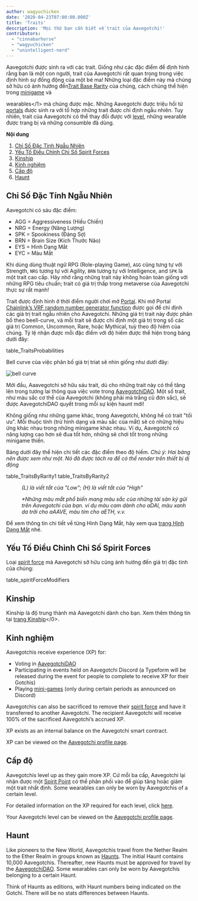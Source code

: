 ```yaml
---
author: wagyuchicken
date: '2020-04-23T07:00:00.000Z'
title: 'Traits'
description: 'Mọi thứ bạn cần biết về trait của Aavegotchi!'
contributors:
  - "cinnabarhorse"
  - "wagyuchicken"
  - "unintelligent-nerd"
---
```


Aavegotchi được sinh ra với các trait. Giống như các đặc điểm để định hình rằng bạn là một con người, trait của Aavegotchi rất quan trọng trong việc định hình sự đống động của một bé ma! Những loại đặc điểm này mà chúng sở hữu có ảnh hưởng đến[Trait Base Rarity](/rarity-farming#base-rarity-score) của chúng, cách chúng thể hiện trong [minigame](/minigames) và

wearables</1> mà chúng được mặc. Những Aavegotchi được triệu hồi từ [portals](/portals) được sinh ra với tổ hợp những trait được chỉ định ngẫu nhiên. Tuy nhiên, trait của Aavegotchi có thể thay đổi được với <a href=#level>level</a>, những wearable được trang bị và những consumble đã dùng. </p>

<div class="contentsBox">

**Nội dung**

<ol>
<li><a href=#randomly-generated-traits>Chỉ Số Đặc Tính Ngẫu Nhiên </a></li>
<li><a href=#spirit-force-trait-modifiers>Yếu Tố Điều Chỉnh Chỉ Số Spirit Forces</a></li>
<li><a href=#kinship>Kinship</a></li>
<li><a href=#experience>Kinh nghiệm</a></li>
<li><a href=#level>Cấp độ</a></li>
<li><a href=#haunt>Haunt</a></li>
</ol>

</div>

## Chỉ Số Đặc Tính Ngẫu Nhiên

Aavegotchi có sáu đặc điểm: 

* AGG = Aggressiveness (Hiếu Chiến)
* NRG = Energy (Năng Lượng)
* SPK = Spookiness (Đáng Sợ)
* BRN = Brain Size (Kích Thước Não)
* EYS = Hình Dạng Mắt
* EYC = Màu Mắt

Khi dùng dùng thuật ngữ RPG (Role-playing Game), `AGG` cũng tưng tự với Strength, `NRG` tương tự với Agility, `BRN` tương tự với Intelligence, and `SPK` là một trait cao cấp. Hãy nhớ rằng những trait này không hoàn toàn giống với những RPG tiêu chuẩn; trait có giá trị thấp trong metaverse của Aavegotchi thực sự rất mạnh!

Trait được định hình ở thời điểm người chơi mở [Portal](/portals). Khi mở Portal [Chainlink’s VRF random number generator function](/glossary#chainlink-vrf) được gọi để chỉ định các giá trị trait ngẫu nhiên cho Aavegotchi. Những giá trị trait này được phân bố theo beell-curve, và mỗi trait sẽ được chỉ định một giá trị trong số các giá trị Common, Uncommon, Rare, hoặc Mythical, tuỳ theo độ hiếm của chúng. Tỷ lệ nhận được mỗi đặc điểm với độ hiếm được thể hiện trong bảng dưới đây:

table_TraitsProbabilities

Bell curve của việc phân bố giá trị triat sẽ nhìn giống như dưới đây:

<img class="bodyImage" src="/traits/bell_curve.png" alt = "bell curve" />

Mới đầu, Aaavegotchi sở hữu sáu trait, dù cho những trait này có thể tăng lên trong tương lai thông qua việc vote trong [AavegotchiDAO](/dao). Một số trait, như màu sắc cơ thể của Aavegotchi (không phải mà trắng cũ đơn sắc), sẽ được AavegotchiDAO quyết trong mỗi sự kiện haunt mới!

Không giống như những game khác, trong Aavegotchi, không hề có trait "tối ưu". Mỗi thuộc tính (trừ hình dạng và màu sắc của mắt) sẽ có những hiệu ứng khác nhau trong những minigame khác nhau. Ví dụ, Aavegotchi có năng lượng cao hơn sẽ đua tốt hơn, những sẽ chơi tốt trong những minigame thiền. 

Bảng dưới đây thể hiện chi tiết các đặc điểm theo độ hiếm. *Chú ý: Hai bảng nên được xem như một. Nó đã được tách ra để có thể render trên thiết bị dị động*

table_TraitsByRarity1 table_TraitsByRarity2
<p style="margin-left: 3.0em"><i> (L) là viết tắt của "Low"; (H) là viết tắt của "High" </i></p>
<p style="margin-left: 3.0em"><i> *Những màu mắt phổ biến mang màu sắc của những tài sản ký gửi trên Aavegotchi của bạn. ví dụ màu cam dành cho aDAI, màu xanh da trời cho aAAVE, màu tím cho aETH, v.v. </i></p>

Để xem thông tin chi tiết về từng Hình Dạng Mắt, hãy xem qua [trang Hình Dạng Mắt](/eye-shape) nhé.



## Yếu Tố Điều Chỉnh Chỉ Số Spirit Forces

Loại [spirit force](/spirit-force) mà Aavegotchi sỡ hữu cũng ảnh hưởng đến giá trị đặc tính của chúng:

table_spiritForceModifiers



## Kinship

Kinship là độ trung thành mà Aavegotchi dành cho bạn. Xem thêm thông tin tại [trang Kinship](/kinship)</0>.



## Kinh nghiệm

Aavegotchis receive experience (XP) for:

* Voting in [AavegotchiDAO](/dao)
* Participating in events held on Aavegotchi Discord (a Typeform will be released during the event for people to complete to receive XP for their Gotchis)
* Playing [mini-games](/minigames) (only during certain periods as announced on Discord)

Aavegotchis can also be sacrificed to remove their [spirit force](/spirit-force) and have it transferred to another Aavegotchi. The recipient Aavegotchi will receive 100% of the sacrificed Aavegotchi’s accrued XP.

XP exists as an internal balance on the Aavegotchi smart contract.

XP can be viewed on the [Aavegotchi profile page](/aavegotchi-profile).



## Cấp độ

Aavegotchis level up as they gain more XP. Cứ mỗi ba cấp, Aavegotchi lại nhận được một [Spirit Point](/glossary#spirit-point) có thể phân phối vào để giúp tăng hoặc giảm một trait nhất định. Some wearables can only be worn by Aavegotchis of a certain level. 

For detailed information on the XP required for each level, click [here](/xp).

Your Aavegotchi level can be viewed on the [Aavegotchi profile page](/aavegotchi-profile).



## Haunt

Like pioneers to the New World, Aavegotchis travel from the Nether Realm to the Ether Realm in groups known as [Haunts](/haunt). The initial Haunt contains 10,000 Aavegotchis. Thereafter, new Haunts must be approved for travel by the [AavegotchiDAO](/dao). Some wearables can only be worn by Aavegotchis belonging to a certain Haunt.

Think of Haunts as editions, with Haunt numbers being indicated on the Gotchi. There will be no stats differences between Haunts.